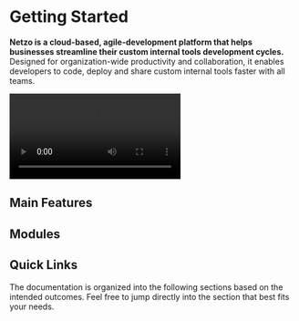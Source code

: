 <script setup>
import ListItem from '@theme/components/list/ListItem.vue'
import CardNav from '@theme/components/CardNav.vue'
import SectionDocsCards from '@theme/components/sections/SectionDocsCards.vue'
import en from '~/locales/en.js'
</script>

# Getting Started

**Netzo is a cloud-based, agile-development platform that helps businesses streamline their custom internal tools development cycles.** Designed for organization-wide productivity and collaboration, it enables developers to code, deploy and share custom internal tools faster with all teams.

<div class="w-full">
  <video
    allowfullscreen
    controls
    class="w-full"
  >
    <source src="/netzo-overview.mp4" type="video/mp4">
  </video>
</div>

<!-- ## Quick Start

This guide skips over lengthy, technical descriptions for now, the goal here is to get you up and running quickly.

1. Head over to [app.netzo.io](https://app.netzo.io) and sign up to create a new account.
2. Click on the newly created workspace to navigate into it.
3. Click on the blue `Create` button to create a new project.
4. Navigate by clicking either the `Edit` or `Preview` buttons in the top right. -->

## Main Features

<ListItem
  text="<strong>Powered by Deno:</strong> Built on the next generation JavaScript and TypeScript runtime to boost DX."
  icon="i-logos-deno"
/>
<ListItem
  text="<strong>Full Node.js and NPM support:</strong> Import Node.js code and packages directly into your projects."
  icon="i-mdi-nodejs"
/>
<ListItem
  text="<strong>Serverless:</strong> Instantly deploy your code globally to the edge. No infrastructure to provision or manage."
  icon="i-fxemoji-lightningmood"
/>
<ListItem
  text="<strong>Native TypeScript:</strong> Use TypeScript without builds or complex setups. Enjoy auto-completion and type safety."
  icon="i-logos-typescript-icon"
/>

<ListItem
  text="<strong>URL imports and enhanced portability:</strong> Forget node_modules. Import code directly from versioned URLs without installation."
  icon="i-mdi-package-variant-closed"
/>
<ListItem
  text="<strong>Managed secrets:</strong> Keep secrets safe through an extra layer of security and re-use them fast when coding."
  icon="i-mdi-asterisk"
/>
<ListItem
  text="<strong>Code locally via the Netzo CLI:</strong> Code in your favorite IDE and deploy to the cloud using <code>netzo/cli</code> with no extra setup or tooling."
  icon="i-mdi-console"
/>
<ListItem
  text="<strong>Built-in toolbox of components and utilities:</strong> Import from <code>netzo</code>, a toolbox of components and utilities made to 10x your DX when developing software solutions."
  icon="i-mdi-toolbox"
/>
<ListItem
  text="<strongEU-based and GDPR compliant:</strong> We are based in the EU and fully compliant with GDPR. We embrace privacy and security by design."
  icon="i-emojione-flag-for-european-union"
/>

## Modules

<!-- NOTE: pass in 'compact' prop if using with `aside: true` -->
<!-- NOTE: could split into H3 groups via `en.components.filter(...)` -->
<SectionDocsCards :items="en.netzo">
  <template #image="{ src, title }">
    <img
      class="mt-5 ml-4 max-w-14 max-h-14"
      v-bind="{ src, title }"
    >
  </template>
</SectionDocsCards>

## Quick Links

The documentation is organized into the following sections based on the intended outcomes. Feel free to jump directly into the section that best fits your needs.

<ListItem
  text="<a href=/docs/examples/overview>Examples</a> are <strong>learning-oriented</strong> and ideal to get you started quickly (e.g. how to create projects)."
  icon="i-mdi-lightbulb"
/>
<ListItem
  text="<a href=/docs/guides/overview>Guides</a> are <strong>goal-oriented</strong> and ideal to help you achieve a specific goal (e.g. how to create a REST API)."
  icon="i-mdi-ray-start-arrow"
/>
<ListItem
  text="<a href=/docs/platform/overview>Platform</a> is <strong>understanding-oriented</strong> and ideal as an overview of the platform (e.g. overview of the platform)."
  icon="i-mdi-book-open-page-variant"
/>
<ListItem
  text="<a href=/docs/concepts/overview>Concepts</a> are <strong>information-oriented</strong> and ideal to grasp the main concepts (e.g. lists of all platform modules)."
  icon="i-mdi-format-list-bulleted"
/>
